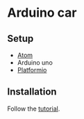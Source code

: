 # Arduino car

## Setup

- [Atom](https://atom.io/)
- Arduino uno
- [Platformio](http://platformio.org)


## Installation

Follow the [tutorial](https://www.youtube.com/watch?v=EIkGTwLOD7o).
